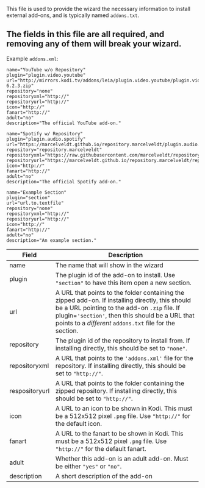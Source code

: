 This file is used to provide the wizard the necessary information to install external add-ons, and is typically named `addons.txt`.

## The fields in this file are all required, and removing any of them will **break** your wizard.

Example `addons.xml`:
```
name="YouTube w/o Repository"
plugin="plugin.video.youtube"
url="http://mirrors.kodi.tv/addons/leia/plugin.video.youtube/plugin.video.youtube-6.2.3.zip"
repository="none"
repositoryxml="http://"
repositoryurl="http://"
icon="http://"
fanart="http://"
adult="no"
description="The official YouTube add-on."

name="Spotify w/ Repository"
plugin="plugin.audio.spotify"
url="https://marcelveldt.github.io/repository.marcelveldt/plugin.audio.spotify/"
repository="repository.marcelveldt"
repositoryxml="https://raw.githubusercontent.com/marcelveldt/repository.marcelveldt/master/addons.xml"
repositoryurl="https://marcelveldt.github.io/repository.marcelveldt/repository.marcelveldt/"
icon="http://"
fanart="http://"
adult="no"
description="The official Spotify add-on."

name="Example Section"
plugin="section"
url="url.to.textfile"
repository="none"
repositoryxml="http://"
repositoryurl="http://"
icon="http://"
fanart="http://"
adult="no"
description="An example section."
```

| Field | Description |
| ----- | ----------- |
| name  | The name that will show in the wizard |
| plugin | The plugin id of the add-on to install. Use `"section"` to have this item open a new section. |
| url | A URL that points to the folder containing the zipped add-on. If installing directly, this should be a URL pointing to the add-on `.zip` file. If plugin=`'section'`, then this should be a URL that points to a *different* `addons.txt` file for the section. |
| repository | The plugin id of the repository to install from. If installing directly, this should be set to `"none"`. |
| repositoryxml | A URL that points to the `'addons.xml'` file for the repository. If installing directly, this should be set to `"http://"`. |
| respositoryurl | A URL that points to the folder containing the zipped repository. If installing directly, this should be set to `"http://"`. |
| icon | A URL to an icon to be shown in Kodi. This must be a 512x512 pixel `.png` file. Use `"http://"` for the default icon. |
| fanart | A URL to the fanart to be shown in Kodi. This must be a 512x512 pixel `.png` file. Use `"http://"` for the default fanart. |
| adult | Whether this add-on is an adult add-on. Must be either `"yes"` or `"no"`. |
| description | A short description of the add-on |